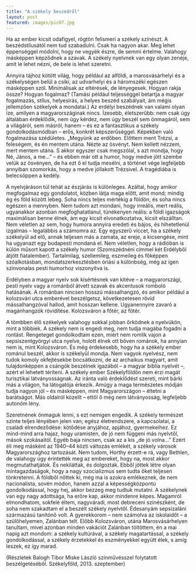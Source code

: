 ```yaml
---
title: "A székely beszédről"
layout: post
featured: images/pic07.jpg
---
```


Ha az ember kicsit odafigyel, rögtön felismeri a székely színészt. A beszédstílusától nem tud szabadulni. Csak ha nagyon akar. Meg lehet éppenséggel módolni, hogy ne vegyék észre, de semmi értelme. Valahogy másképpen képződnek a szavak. A székely nyelvnek van egy olyan zenéje, amit le lehet nézni, de bele is lehet szeretni.

Annyira tájhoz kötött világ, hogy például az alföldi, a marosvásárhelyi és a székelységen belül a csíki, az udvarhelyi és a háromszéki egészen másképpen szól. Minimálisak az eltérések, de lényegesek. Hogyan rakja össze? Hogyan fogalmaz? (Tamási például teljességgel betartja a magyar fogalmazás, stílus, helyesírás, a helyes beszéd szabályait, ám mégis jellemzően székelyek a mondatai.) Az erdélyi beszédnek van valami olyan íze, amilyen a magyarországinak nincs. Ízesebb, életszerűbb: nem csak úgy általában érdeklődik, nem úgy kérdez, nem úgy beszél sem önmagáról, sem a világáról, sem másról, hanem – és ez a fantasztikus a székely gondolkodásmódban – erős, konkrét képszerűséggel. Képekben való fogalmazása szédületes. „Megyünk az erdőben. Előttem ment Trézsi, a feleségem, és én mentem utána. Nézte az ösvényt. Nem kellett nézzem, mert mentem utána. S akkor egyszer csak megszólal, s azt mondja, hogy Né, János, a me…” – és ebben már ott a humor, hogy medve jött szembe velük az ösvényen, de ha ezt ő el tudja mesélni, a történet vége legfeljebb annyiban szomorkás, hogy a medve jóllakott Trézsivel. A tragédiába is belecsöppen a kedély.

A nyelvjáráson túl tehát az észjárás is különleges. Azáltal, hogy amikor megfogalmaz egy gondolatot, közben látja maga előtt, amit mond; mindig ég és föld között lebeg. Soha nincs teljes mértékig a földön, és soha nincs egészen a mennyben. Nem tudom azt mondani, hogy irreális, mert reális, ugyanakkor azonban megfoghatatlanul, tünékenyen reális: a földi igazságok maximálisan benne élnek, ám egy kicsit elvonatkoztatva, kicsit elszálltan. Nem véletlen az sem, hogy humora annyira eredeti és bájos, és hihetetlenül izgalmas – legalábbis a számomra az. Egy egyszerű viccet, ha a székely székelyül ad elő, annak teljesen más a zamata, az ereje, a kicsengése, mint ha ugyanazt egy budapesti mondaná el. Nem véletlen, hogy a rádióban is külön műsort kapott a székely humor (Szomszédnéni címmel két Erdélyből átjött fiatalember). Tartalmilag, szellemileg, eszmeileg és főképpen szóalkotásban, mondatszerkesztésben óriási a különbség, még az igen színvonalas pesti humorhoz viszonyítva is.

Erdélyben a magyar nyelv sok kísértésnek van kitéve – a magyarországi, pesti nyelv vagy a románból átvett szavak és akcentusok romboló hatásának. A románban nincsen hosszú mássalhangzó, és amikor például a kolozsvári utca emberével beszélgetsz, következetesen rövid mássalhangzóval hallod, amit hosszan kellene. Ugyanennyire zavaró a magánhangzók rövidítése. Kolozsváron a főtér, az fötér.

A tömbben élő székelyek valahogy sokkal jobban őrködnek a nyelvükön, mint a többiek. A székely nem is engedi meg, nem tudja magába fogadni a rontást. Rengeteget gondolkodtam ezen, miért nem romlik vajon a sepsiszentgyörgyi utca nyelve, holott élnek ott bőven románok, ha annyian nem is, mint Kolozsváron. És még érdekesebb, hogy ha a székely ember románul beszél, akkor is székelyül mondja. Nem vagyok nyelvész, nem tudok komoly okfejtésekbe bocsátkozni, de az archaikus magyart, amit tulajdonképpen a csángók beszélnek igazából – a magyar biblia nyelvét –, azért el lehetett téríteni.
A székely ember Székelyföldön nem érzi magát turisztikai látványosságnak. Az iránta való érdeklődést szereti, mint bárki más a világon, ha látogatója érkezik. Amúgy a maga természetes módján tudja nagyon jól – és másképpen, mint Magyarországon – éltetni a barátságot. Más oldalról közelít – ettől ő még nem látványosság, legfeljebb autonóm lény.

Szeretnének önmaguk lenni, s ezt nemigen engedik. A székely természet szinte teljes lényében jelen van; egész életrendszere, a kapcsolatai, a családi elrendeződése: kötődése anyjához, apjához, gyermekeihez. Ez mind-mind arra hajaz, hogy uramisten, de jó nem függeni más nyelvtől, mások szokásaitól. Egyéb baja nincsen, csak az a kis „de jó volna…” Ezért éli meg másként az 1940–44 közti változás emlékét, a székely városok Magyarországhoz tartozását. Nem tudom, Horthy érzett-e rá, vagy Bethlen, de valahogy úgy érintették meg az embereket, hogy na, most akkor megmutathatjátok. És nekiláttak, és dolgoztak. Ebből jöttek létre olyan mintagazdaságok, hogy a nagy szocializmus sem tudta őket teljesen tönkretenni. A földből nőttek ki, még ma is azokra emlékeznek, de nem nacionalista, sovén módon, hanem azzal a képességközpontú gondolkodással, hogy hej, akkor bezzeg meg tudtuk mutatni. A székelynek van egy nagy adottsága, ha erőre kap, akkor mindenre képes. Ma­gamról elmondhatom, sokfelé éltem, nagyváradi, most debreceni színészként, de soha nem szakadtam el a beszélt székely nyelvtől. Édes­anyám sepsizaláni származású tanítónő volt. A gyerekkorom – nem szá­molva az iskolaidőt – a szülőhelyemen, Zalánban telt. Előbb Kolozsvá­ron, utána Marosvásárhelyen tanultam, mivel azonban minden vakációt Zalánban töltöttem, én a mai napig azt mondom: a székely kultúrával, a székely magatartással, a székely gondolkodással, a székely érzetekkel és eszményekkel együtt élek, s amíg leszek, ez így marad.

(Részletek Balogh Tibor Miske László színművésszel folytatott beszélgetéséből. Székelyföld, 2013. szeptember)
